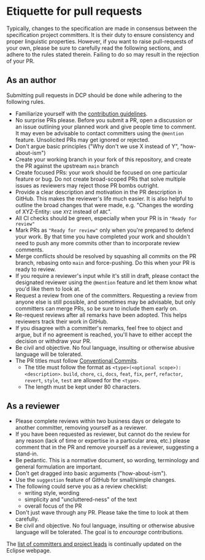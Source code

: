 # Etiquette for pull requests

Typically, changes to the specification are made in consensus between the specification project committers. It is 
their duty to ensure consistency and proper linguistic properties. However, if you want to raise pull-requests of your 
own, please be sure to carefully read the following sections, and adhere to the rules stated therein. Failing to do so 
may result in the rejection of your PR.

## As an author

Submitting pull requests in DCP should be done while adhering to the following rules.

- Familiarize yourself with the [contribution guidelines](CONTRIBUTING.md).
- No surprise PRs please. Before you submit a PR, open a discussion or an issue outlining your planned work and give
  people time to comment. It may even be advisable to contact committers using the `@mention` feature. Unsolicited PRs
  may get ignored or rejected.
- Don't argue basic principles ("Why don't we use X instead of Y", "how-about-ism")
- Create your working branch in your fork of this repository, and create the PR against the upstream `main` branch
- Create focused PRs: your work should be focused on one particular feature or bug. Do not create broad-scoped PRs that
  solve multiple issues as reviewers may reject those PR bombs outright.
- Provide a clear description and motivation in the PR description in GitHub. This makes the reviewer's life much
  easier. It is also helpful to outline the broad changes that were made, e.g. "Changes the wording of XYZ-Entity:
  use `XYZ` instead of `ABC`".
- All CI checks should be green, especially when your PR is in `"Ready for review"`
- Mark PRs as `"Ready for review"` only when you're prepared to defend your work. By that time you have completed your
  work and shouldn't need to push any more commits other than to incorporate review comments.
- Merge conflicts should be resolved by squashing all commits on the PR branch, rebasing onto `main` and
  force-pushing. Do this when your PR is ready to review.
- If you require a reviewer's input while it's still in draft, please contact the designated reviewer using
  the `@mention` feature and let them know what you'd like them to look at.
- Request a review from one of the committers. Requesting a review from anyone else is still possible, and
  sometimes may be advisable, but only committers can merge PRs, so be sure to include them early on.
- Re-request reviews after all remarks have been adopted. This helps reviewers track their work in GitHub.
- If you disagree with a committer's remarks, feel free to object and argue, but if no agreement is reached, you'll have
  to either accept the decision or withdraw your PR.
- Be civil and objective. No foul language, insulting or otherwise abusive language will be tolerated.
- The PR titles must follow [Conventional Commits](https://www.conventionalcommits.org/en/v1.0.0/).
    - The title must follow the format as `<type>(<optional scope>): <description>`.
      `build`, `chore`, `ci`, `docs`, `feat`, `fix`, `perf`, `refactor`, `revert`, `style`, `test` are allowed for
      the `<type>`.
    - The length must be kept under 80 characters.

## As a reviewer

- Please complete reviews within two business days or delegate to another committer, removing yourself as a reviewer.
- If you have been requested as reviewer, but cannot do the review for any reason (lack of time or expertise in a
  particular area, etc.) please comment that in the PR and remove yourself as a reviewer, suggesting a stand-in.
- Be pedantic. This is a normative document, so wording, terminology and general formulation are important.
- Don't get dragged into basic arguments ("how-about-ism").
- Use the `suggestion` feature of GitHub for small/simple changes.
- The following could serve you as a review checklist:
    - writing style, wording
    - simplicity and "uncluttered-ness" of the text
    - overall focus of the PR
- Don't just wave through any PR. Please take the time to look at them carefully.
- Be civil and objective. No foul language, insulting or otherwise abusive language will be tolerated. The goal is to
  _encourage_ contributions.

The [list of committers and project leads](https://projects.eclipse.org/projects/technology.dataspace-dcp/who) is 
continually updated on the Eclipse webpage.